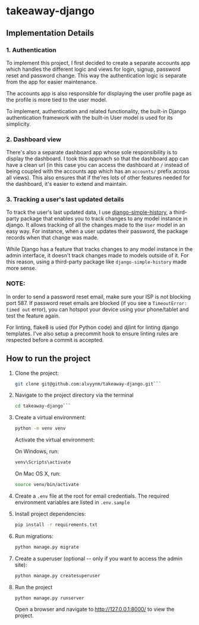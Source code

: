 # takeaway-django

## Implementation Details

### 1. Authentication
To implement this project, I first decided to create a separate accounts app which handles the different logic and views for login, signup, password reset and password change. This way the authentication logic is separate from the app  for easier maintenance.

The accounts app is also responsible for displaying the user profile page as the profile is more tied to the user model.

To implement, authentication and related functionality, the built-in Django authentication framework with the built-in User model is used for its simplicity.

### 2. Dashboard view
There's also a separate dashboard app whose sole responsibility is to display the dashboard. I took this approach so that the dashboard app can have a clean url (in this case you can access the dashboard at `/` instead of being coupled with the accounts app which has an `accounts/` prefix across all views). This also ensures that if the'res lots of other features needed for the dashboard, it's easier to extend and maintain.

### 3. Tracking a user's last updated details
To track the user's last updated data, I use [django-simple-history](https://django-simple-history.readthedocs.io/en/latest/quick_start.html#configure), a third-party package that enables you to track changes to any model instance in django. It allows tracking of all the changes made to the `User` model in an easy way. For instance, when a user updates their password, the package records when that change was made.

While Django has a feature that tracks changes to any model instance in the admin interface, it doesn't track changes made to models outside of it. For this reason, using a third-party package like `django-simple-history` made more sense.

### NOTE:
In order to send a password reset email, make sure your ISP is not blocking port 587. If password reset emails are blocked (if you see a `TimeoutError: timed out` error), you can hotspot your device using your phone/tablet and test the feature again.

For linting, flake8 is used (for Python code) and djlint for linting django templates. I've also setup a precommit hook to ensure linting rules are respected before a commit is accepted.

## How to run the project
1. Clone the project:
   ```bash
   git clone git@github.com:alvyynm/takeaway-django.git```
2. Navigate to the project directory via the terminal
   ```bash
   cd takeaway-django```
3. Create a virtual environment:
   ```bash
   python -m venv venv
   ```
   Activate the virtual environment:

   On Windows, run:
   ```bash
   venv\Scripts\activate
   ```
   On Mac OS X, run:

   ```bash
   source venv/bin/activate
   ```
4. Create a `.env` file at the root for email credentials. The required environment variables are listed in `.env.sample`
5. Install project dependencies:
   ```bash
   pip install -r requirements.txt
6. Run migrations:
   ```bash
   python manage.py migrate
   ```
7. Create a superuser (optional -- only if you want to access the admin site):
   ```bash
   python manage.py createsuperuser
   ```
8. Run the project
    ```bash
    python manage.py runserver
    ```
    Open a browser and navigate to http://127.0.0.1:8000/ to view the project.

